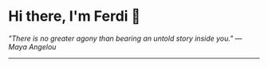 <h1>Hi there, I'm Ferdi 👋</h1>

<p><em>
  "There is no greater agony than bearing an untold story inside you." — Maya Angelou
</em></p>

---
